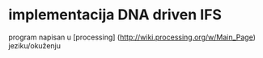 implementacija DNA driven IFS
==

program napisan u  [processing] (http://wiki.processing.org/w/Main_Page) jeziku/okuženju

